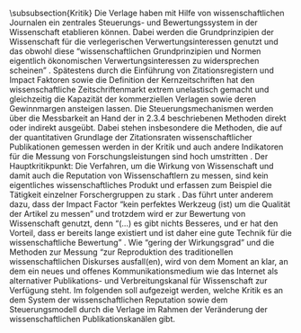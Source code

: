\subsubsection{Kritik}
Die Verlage haben mit Hilfe von wissenschaftlichen Journalen ein zentrales Steuerungs- und Bewertungssystem in der Wissenschaft etablieren können. Dabei werden die Grundprinzipien der Wissenschaft für die verlegerischen Verwertungsinteressen genutzt und das obwohl diese “wissenschaftlichen Grundprinzipien und Normen eigentlich ökonomischen Verwertungsinteressen zu widersprechen scheinen” . Spätestens durch die Einführung von Zitationsregistern und Impact Faktoren sowie die Definition der Kernzeitschriften hat den wissenschaftliche Zeitschriftenmarkt extrem unelastisch gemacht und gleichzeitig die Kapazität der kommerziellen Verlagen sowie deren Gewinnmargen ansteigen lassen.  Die Steuerungsmechanismen werden über die Messbarkeit an Hand der in 2.3.4 beschriebenen Methoden direkt oder indirekt ausgeübt. Dabei stehen insbesondere die Methoden, die auf der quantitativen Grundlage der Zitationsraten wissenschaftlicher Publikationen gemessen werden in der Kritik  und auch andere Indikatoren  für die Messung von Forschungsleistungen sind hoch umstritten . Der Hauptkritikpunkt: Die Verfahren, um die Wirkung von Wissenschaft und damit auch die Reputation von Wissenschaftlern zu messen, sind kein eigentliches wissenschaftliches Produkt  und erfassen zum Beispiel die Tätigkeit einzelner Forschergruppen zu stark . Das führt unter anderem dazu, dass der Impact Factor “kein perfektes Werkzeug (ist) um die Qualität der Artikel zu messen” und trotzdem wird er zur Bewertung von Wissenschaft genutzt, denn “(...) es gibt nichts Besseres, und er hat den Vorteil, dass er bereits lange existiert und ist daher eine gute Technik für die wissenschaftliche Bewertung” . Wie “gering der Wirkungsgrad” und die Methoden zur Messung “zur Reproduktion des traditionellen wissenschaftlichen Diskurses ausfall(en), wird von dem Moment an klar, an dem ein neues und offenes Kommunikationsmedium wie das Internet als alternativer Publikations- und Verbreitungskanal für Wissenschaft zur Verfügung steht.  Im folgenden soll aufgezeigt werden, welche Kritik es an dem System der wissenschaftlichen Reputation sowie dem Steuerungsmodell durch die Verlage im Rahmen der Veränderung der wissenschaftlichen Publikationskanälen gibt.